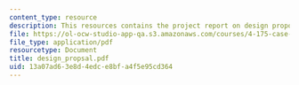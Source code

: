 ```yaml
---
content_type: resource
description: This resources contains the project report on design proposal in isfahan.
file: https://ol-ocw-studio-app-qa.s3.amazonaws.com/courses/4-175-case-studies-in-city-form-fall-2005/13a07ad63e8d4edce8bfa4f5e95cd364_design_propsal.pdf
file_type: application/pdf
resourcetype: Document
title: design_propsal.pdf
uid: 13a07ad6-3e8d-4edc-e8bf-a4f5e95cd364
---
```

